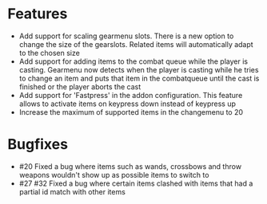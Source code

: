 # Features

* Add support for scaling gearmenu slots. There is a new option to change the size of the gearslots. Related items will automatically adapt to the chosen size
* Add support for adding items to the combat queue while the player is casting. Gearmenu now detects when the player is casting while he tries to change an item and puts that item in the combatqueue until the cast is finished or the player aborts the cast
* Add support for 'Fastpress' in the addon configuration. This feature allows to activate items on keypress down instead of keypress up
* Increase the maximum of supported items in the changemenu to 20

# Bugfixes

* #20 Fixed a bug where items such as wands, crossbows and throw weapons wouldn't show up as possible items to switch to
* #27 #32 Fixed a bug where certain items clashed with items that had a partial id match with other items
